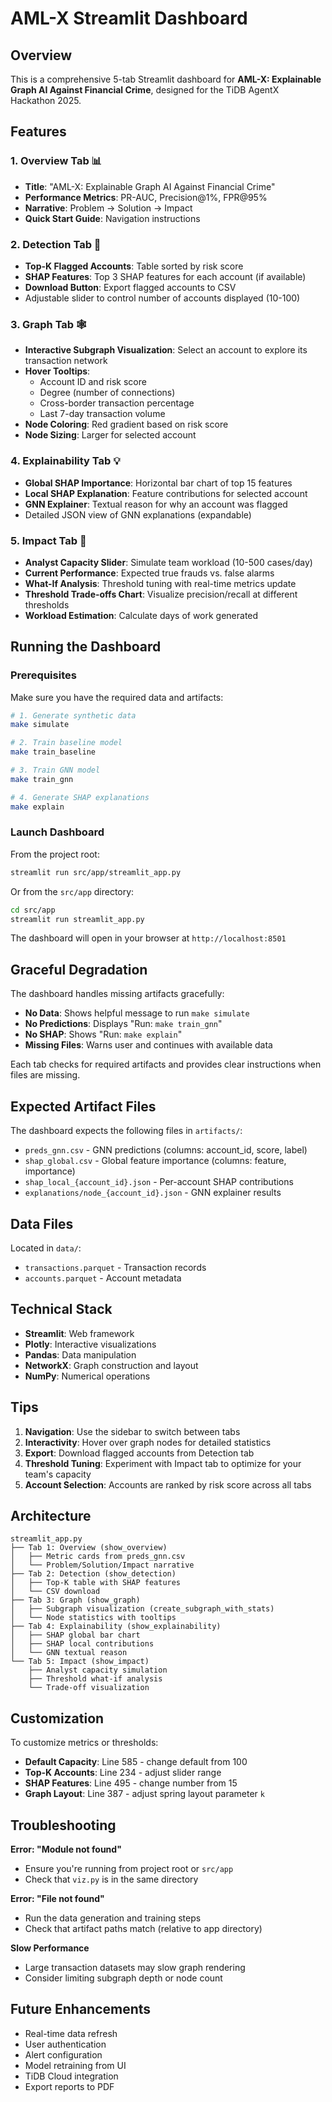 # AML-X Streamlit Dashboard

## Overview

This is a comprehensive 5-tab Streamlit dashboard for **AML-X: Explainable Graph AI Against Financial Crime**, designed for the TiDB AgentX Hackathon 2025.

## Features

### 1. Overview Tab 📊
- **Title**: "AML-X: Explainable Graph AI Against Financial Crime"
- **Performance Metrics**: PR-AUC, Precision@1%, FPR@95%
- **Narrative**: Problem → Solution → Impact
- **Quick Start Guide**: Navigation instructions

### 2. Detection Tab 🚨
- **Top-K Flagged Accounts**: Table sorted by risk score
- **SHAP Features**: Top 3 SHAP features for each account (if available)
- **Download Button**: Export flagged accounts to CSV
- Adjustable slider to control number of accounts displayed (10-100)

### 3. Graph Tab 🕸️
- **Interactive Subgraph Visualization**: Select an account to explore its transaction network
- **Hover Tooltips**: 
  - Account ID and risk score
  - Degree (number of connections)
  - Cross-border transaction percentage
  - Last 7-day transaction volume
- **Node Coloring**: Red gradient based on risk score
- **Node Sizing**: Larger for selected account

### 4. Explainability Tab 💡
- **Global SHAP Importance**: Horizontal bar chart of top 15 features
- **Local SHAP Explanation**: Feature contributions for selected account
- **GNN Explainer**: Textual reason for why an account was flagged
- Detailed JSON view of GNN explanations (expandable)

### 5. Impact Tab 🎯
- **Analyst Capacity Slider**: Simulate team workload (10-500 cases/day)
- **Current Performance**: Expected true frauds vs. false alarms
- **What-If Analysis**: Threshold tuning with real-time metrics update
- **Threshold Trade-offs Chart**: Visualize precision/recall at different thresholds
- **Workload Estimation**: Calculate days of work generated

## Running the Dashboard

### Prerequisites

Make sure you have the required data and artifacts:

```bash
# 1. Generate synthetic data
make simulate

# 2. Train baseline model
make train_baseline

# 3. Train GNN model
make train_gnn

# 4. Generate SHAP explanations
make explain
```

### Launch Dashboard

From the project root:

```bash
streamlit run src/app/streamlit_app.py
```

Or from the `src/app` directory:

```bash
cd src/app
streamlit run streamlit_app.py
```

The dashboard will open in your browser at `http://localhost:8501`

## Graceful Degradation

The dashboard handles missing artifacts gracefully:

- **No Data**: Shows helpful message to run `make simulate`
- **No Predictions**: Displays "Run: `make train_gnn`"
- **No SHAP**: Shows "Run: `make explain`"
- **Missing Files**: Warns user and continues with available data

Each tab checks for required artifacts and provides clear instructions when files are missing.

## Expected Artifact Files

The dashboard expects the following files in `artifacts/`:

- `preds_gnn.csv` - GNN predictions (columns: account_id, score, label)
- `shap_global.csv` - Global feature importance (columns: feature, importance)
- `shap_local_{account_id}.json` - Per-account SHAP contributions
- `explanations/node_{account_id}.json` - GNN explainer results

## Data Files

Located in `data/`:

- `transactions.parquet` - Transaction records
- `accounts.parquet` - Account metadata

## Technical Stack

- **Streamlit**: Web framework
- **Plotly**: Interactive visualizations
- **Pandas**: Data manipulation
- **NetworkX**: Graph construction and layout
- **NumPy**: Numerical operations

## Tips

1. **Navigation**: Use the sidebar to switch between tabs
2. **Interactivity**: Hover over graph nodes for detailed statistics
3. **Export**: Download flagged accounts from Detection tab
4. **Threshold Tuning**: Experiment with Impact tab to optimize for your team's capacity
5. **Account Selection**: Accounts are ranked by risk score across all tabs

## Architecture

```
streamlit_app.py
├── Tab 1: Overview (show_overview)
│   ├── Metric cards from preds_gnn.csv
│   └── Problem/Solution/Impact narrative
├── Tab 2: Detection (show_detection)
│   ├── Top-K table with SHAP features
│   └── CSV download
├── Tab 3: Graph (show_graph)
│   ├── Subgraph visualization (create_subgraph_with_stats)
│   └── Node statistics with tooltips
├── Tab 4: Explainability (show_explainability)
│   ├── SHAP global bar chart
│   ├── SHAP local contributions
│   └── GNN textual reason
└── Tab 5: Impact (show_impact)
    ├── Analyst capacity simulation
    ├── Threshold what-if analysis
    └── Trade-off visualization
```

## Customization

To customize metrics or thresholds:

- **Default Capacity**: Line 585 - change default from 100
- **Top-K Accounts**: Line 234 - adjust slider range
- **SHAP Features**: Line 495 - change number from 15
- **Graph Layout**: Line 387 - adjust spring layout parameter `k`

## Troubleshooting

**Error: "Module not found"**
- Ensure you're running from project root or `src/app`
- Check that `viz.py` is in the same directory

**Error: "File not found"**
- Run the data generation and training steps
- Check that artifact paths match (relative to app directory)

**Slow Performance**
- Large transaction datasets may slow graph rendering
- Consider limiting subgraph depth or node count

## Future Enhancements

- Real-time data refresh
- User authentication
- Alert configuration
- Model retraining from UI
- TiDB Cloud integration
- Export reports to PDF


